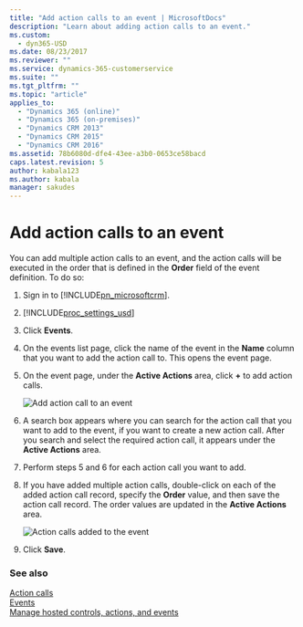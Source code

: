 ```yaml
---
title: "Add action calls to an event | MicrosoftDocs"
description: "Learn about adding action calls to an event."
ms.custom:
  - dyn365-USD
ms.date: 08/23/2017
ms.reviewer: ""
ms.service: dynamics-365-customerservice
ms.suite: ""
ms.tgt_pltfrm: ""
ms.topic: "article"
applies_to: 
  - "Dynamics 365 (online)"
  - "Dynamics 365 (on-premises)"
  - "Dynamics CRM 2013"
  - "Dynamics CRM 2015"
  - "Dynamics CRM 2016"
ms.assetid: 78b6080d-dfe4-43ee-a3b0-0653ce58bacd
caps.latest.revision: 5
author: kabala123
ms.author: kabala
manager: sakudes
---
```

# Add action calls to an event
You can add multiple action calls to an event, and the action calls will be executed in the order that is defined in the **Order** field of the event definition. To do so:  
  
1. Sign in to [!INCLUDE[pn_microsoftcrm](../includes/pn-microsoftcrm.md)].  
  
2. [!INCLUDE[proc_settings_usd](../includes/proc-settings-usd.md)]  
  
3. Click **Events**.  
  
4. On the events list page, click the name of the event in the **Name** column that you want to add the action call to. This opens the event page.  
  
5. On the event page, under the **Active Actions** area, click **+** to add action calls.  
  
   ![Add action call to an event](../unified-service-desk/media/usd-add-action-call-event.png "Add action call to an event")  
  
6. A search box appears where you can search for the action call that you want to add to the event, if you want to create a new action call. After you search and select the required action call, it appears under the **Active Actions** area.  
  
7. Perform steps 5 and 6 for each action call you want to add.  
  
8. If you have added multiple action calls, double-click on each of the added action call record, specify the **Order** value, and then save the action call record. The order values are updated in the **Active Actions** area.  
  
   ![Action calls added to the event](../unified-service-desk/media/usd-event-action-list.png "Action calls added to the event")  
  
9. Click **Save**.  
  
### See also  
 [Action calls](../unified-service-desk/action-calls.md)   
 [Events](../unified-service-desk/events.md)   
 [Manage hosted controls, actions, and events](../unified-service-desk/manage-hosted-controls-actions-events.md)
